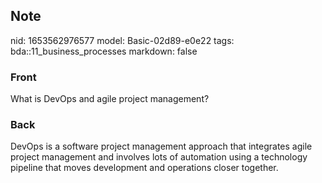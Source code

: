 ## Note
nid: 1653562976577
model: Basic-02d89-e0e22
tags: bda::11_business_processes
markdown: false

### Front
What is DevOps and agile project management?

### Back
DevOps is a software project management approach that integrates agile project management and involves lots of automation using a technology pipeline that moves development and operations closer together.
